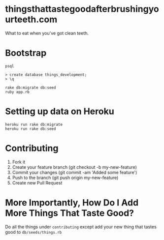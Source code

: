 thingsthattastegoodafterbrushingyourteeth.com
=============================================

What to eat when you've got clean teeth.

# Bootstrap

```
psql

> create database things_development;
> \q

rake db:migrate db:seed
ruby app.rb
```

# Setting up data on Heroku

```
heroku run rake db:migrate
heroku run rake db:seed
```

# Contributing

1. Fork it
2. Create your feature branch (git checkout -b my-new-feature)
3. Commit your changes (git commit -am 'Added some feature')
4. Push to the branch (git push origin my-new-feature)
5. Create new Pull Request

# More Importantly, How Do I Add More Things That Taste Good?

Do all the things under `contributing` except add your new thing that tastes
good to `db/seeds/things.rb`
